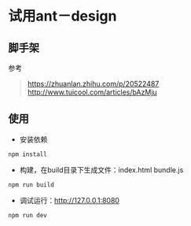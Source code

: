 # 试用ant－design

## 脚手架
参考
> https://zhuanlan.zhihu.com/p/20522487
> http://www.tuicool.com/articles/bAzMju
## 使用

* 安装依赖

```
npm install
```

* 构建，在build目录下生成文件：index.html bundle.js

```
npm run build
```

* 调试运行：http://127.0.0.1:8080

```
npm run dev
```
